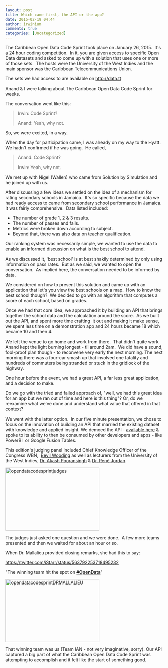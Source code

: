 ```yaml
---
layout: post
title: Which came first, the API or the app?
date: 2015-02-19 04:44
author: irwinium
comments: true
categories: [Uncategorized]
---
```

The Caribbean Open Data Code Sprint took place on January 26, 2015.  It's a 24 hour coding competition.  In it, you are given access to specific Open Data datasets and asked to come up with a solution that uses one or more of those sets.  The hosts were the University of the West Indies and the main sponsor was the Caribbean Telecommunications Union.

The sets we had access to are available on <a href="http://data.tt">http://data.tt</a>

Anand &amp; I were talking about The Caribbean Open Data Code Sprint for weeks.

The conversation went like this:
<blockquote>Irwin: Code Sprint?

Anand: Yeah, why not.</blockquote>
So, we were excited, in a way.

When the day for participation came, I was already on my way to the Hyatt. We hadn't confirmed if he was going.  He called,
<blockquote>Anand: Code Sprint?

Irwin: Yeah, why not.</blockquote>
We met up with Nigel (Wallen) who came from Solution by Simulation and he joined up with us.

After discussing a few ideas we settled on the idea of a mechanism for rating secondary schools in Jamaica.  It's so specific because the data we had ready access to came from secondary school performance in Jamaica.  It was fairly comprehensive.  Data listed included:
<ul>
	<li>The number of grade 1, 2 &amp; 3 results.</li>
	<li>The number of passes and fails.</li>
	<li>Metrics were broken down according to subject.</li>
	<li>Beyond that, there was also data on teacher qualification.</li>
</ul>
Our ranking system was necessarily simple, we wanted to use the data to enable an informed discussion on what is the best school to attend.

As we discussed it, 'best school' is at best shakily determined by only using information on pass rates.  But as we said, we wanted to open the conversation.  As implied here, the conversation needed to be informed by data.

We considered on how to present this solution and came up with an application that let's you view the best schools on a map.  How to know the best school though?  We decided to go with an algorithm that computes a score of each school, based on grades.

Once we had that core idea, we approached it by building an API that brings together the school data and the calculation around the score.  As we built out the API, and spent more time crafting  it out and making it make sense, we spent less time on a demonstration app and 24 hours became 18 which became 10 and then 4.

We left the venue to go home and work from there.  That didn't quite work. Anand kept the light burning longest - til around 2am.  We did have a sound, fool-proof plan though - to reconvene very early the next morning.
The next morning there was a four-car smash up that involved one fatality and hundreds of commuters being stranded or stuck in the gridlock of the highway.

One hour before the event, we had a great API, a far less great application, and a decision to make.

Do we go with the tried and failed approach of, "well, we had this great idea for an app but we ran out of time and here is this thing"? Or, do we reexamine what we've done and understand what value that offered in that context?

We went with the latter option.  In our five minute presentation, we chose to focus on the innovation of building an API that married the existing dataset with knowledge and applied insight. We demoed the API - <a title="available here" href="http://best-school.azurewebsites.net/Help" target="_blank">available here</a> &amp; spoke to its ability to then be consumed by other developers and apps - like PowerBI  or Google Fusion Tables.

This edition's judging panel included Chief Knowledge Officer of the Congress WBN,  <a title="Bevil Wooding" href="http://en.wikipedia.org/wiki/Bevil_Wooding" target="_blank">Bevil Wooding</a> as well as lecturers from the University of the West Indies, <a title="Dr Akash Pooransingh" href="http://sta.uwi.edu/eng/electrical/staff/akash_pooransingh.asp" target="_blank">Dr. Akash Pooransingh</a> &amp; <a title="Dr. René Jordan" href="http://sta.uwi.edu/fst/dcit/rene.jordan.asp" target="_blank">Dr. René Jordan</a>.

<a href="https://irwinium.files.wordpress.com/2015/02/opendatacodesprintjudges.jpg"><img class=" size-medium wp-image-68 aligncenter" src="https://irwinium.files.wordpress.com/2015/02/opendatacodesprintjudges.jpg?w=300" alt="opendatacodesprintjudges" width="300" height="200" /></a>

The judges just asked one question and we were done.  A few more teams presented and then we waited for about an hour or so.

When Dr. Mallalieu provided closing remarks, she had this to say:

https://twitter.com/iStarr/status/563792253718495232

"The winning team hit the spot on <a class="twitter-hashtag pretty-link js-nav" href="https://twitter.com/hashtag/OpenData?src=hash"><s>#</s><b>OpenData</b></a>"

<a href="https://irwinium.files.wordpress.com/2015/02/opendatacodesprintdrmallalieu.jpg"><img class=" size-medium wp-image-69 aligncenter" src="https://irwinium.files.wordpress.com/2015/02/opendatacodesprintdrmallalieu.jpg?w=300" alt="opendatacodesprintDRMALLALIEU" width="300" height="200" /></a>

That winning team was us (Team IAN - not very imaginative, sorry). Our API captured a big part of what the Caribbean Open Data Code Sprint was attempting to accomplish and it felt like the start of something good.

